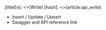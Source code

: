 [titleEn]: <>(Write)
[hash]: <>(article:api_write)

* Insert / Update / Upsert
* Swagger and API reference link
